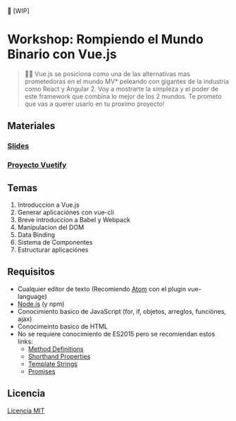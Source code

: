 🚨 [WIP]

# Workshop: Rompiendo el Mundo Binario con Vue.js

> 👨‍🏫 Vue.js se posiciona como una de las alternativas mas prometedoras en el mundo MV* peleando con gigantes de la industria como React y Angular 2. Voy a mostrarte la simpleza y el poder de este framework que combina lo mejor de los 2 mundos. Te prometo que vas a querer usarlo en tu proximo proyecto!

## Materiales
### [Slides](http://bit.ly/2pUh1kU)
### [Proyecto Vuetify](https://github.com/ianaya89/vuetify)

## Temas

1. Introduccion a Vue.js
2. Generar aplicaciónes con vue-cli
3. Breve introduccion a Babel y Webpack
4. Manipulacion del DOM
5. Data Binding
6. Sistema de Componentes
7. Estructurar aplicaciónes

## Requisitos

* Cualquier editor de texto (Recomiendo [Atom](https://atom.io/) con el plugin vue-language)
* [Node.js](https://nodejs.org/en/) (y npm)
* Conocimiento basico de JavaScript (for, if, objetos, arreglos, funciónes, ajax)
* Conocimeinto basico de HTML
* No se requiere conocimiento de ES2015 pero se recomiendan estos links:
  * [Method Definitions](https://developer.mozilla.org/es/docs/Web/JavaScript/Referencia/funciónes/Method_definitions)
  * [Shorthand Properties](https://developer.mozilla.org/en/docs/Web/JavaScript/Reference/Operators/Object_initializer)
  * [Template Strings](https://developer.mozilla.org/es/docs/Web/JavaScript/Referencia/template_strings)
  * [Promises](https://developer.mozilla.org/es/docs/Web/JavaScript/Referencia/Objetos_globales/Promise)

## Licencia
[Licencia MIT](https://github.com/ndelvalle/workshop-vuejs/blob/master/LICENSE)
